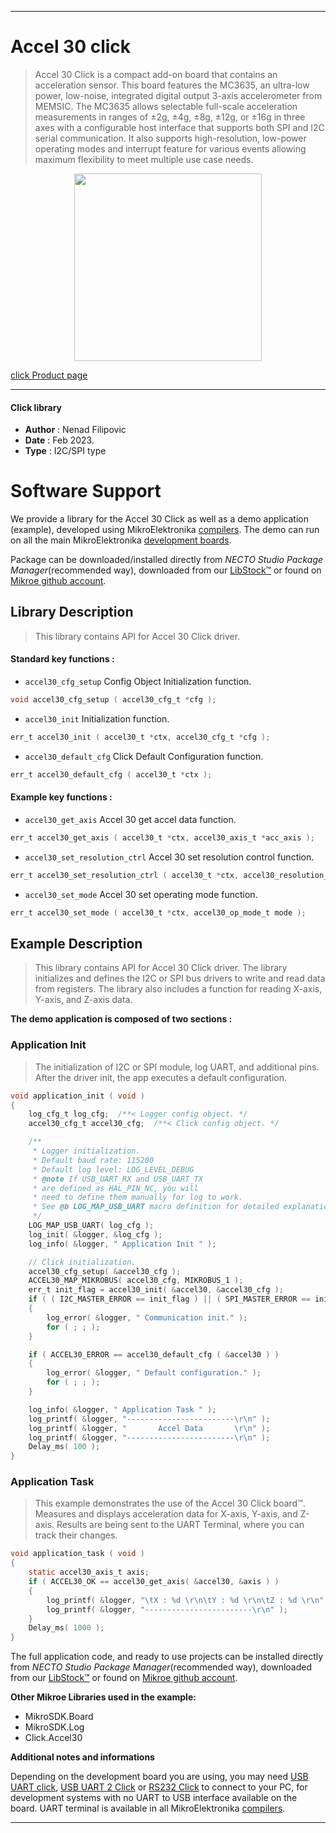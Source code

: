 
---
# Accel 30 click

> Accel 30 Click is a compact add-on board that contains an acceleration sensor. This board features the MC3635, an ultra-low power, low-noise, integrated digital output 3-axis accelerometer from MEMSIC. The MC3635 allows selectable full-scale acceleration measurements in ranges of ±2g, ±4g, ±8g, ±12g, or ±16g in three axes with a configurable host interface that supports both SPI and I2C serial communication. It also supports high-resolution, low-power operating modes and interrupt feature for various events allowing maximum flexibility to meet multiple use case needs.

<p align="center">
  <img src="https://download.mikroe.com/images/click_for_ide/accel30_click.png" height=300px>
</p>

[click Product page](https://www.mikroe.com/accel-30-click)

---


#### Click library

- **Author**        : Nenad Filipovic
- **Date**          : Feb 2023.
- **Type**          : I2C/SPI type


# Software Support

We provide a library for the Accel 30 Click
as well as a demo application (example), developed using MikroElektronika
[compilers](https://www.mikroe.com/necto-studio).
The demo can run on all the main MikroElektronika [development boards](https://www.mikroe.com/development-boards).

Package can be downloaded/installed directly from *NECTO Studio Package Manager*(recommended way), downloaded from our [LibStock&trade;](https://libstock.mikroe.com) or found on [Mikroe github account](https://github.com/MikroElektronika/mikrosdk_click_v2/tree/master/clicks).

## Library Description

> This library contains API for Accel 30 Click driver.

#### Standard key functions :

- `accel30_cfg_setup` Config Object Initialization function.
```c
void accel30_cfg_setup ( accel30_cfg_t *cfg );
```

- `accel30_init` Initialization function.
```c
err_t accel30_init ( accel30_t *ctx, accel30_cfg_t *cfg );
```

- `accel30_default_cfg` Click Default Configuration function.
```c
err_t accel30_default_cfg ( accel30_t *ctx );
```

#### Example key functions :

- `accel30_get_axis` Accel 30 get accel data function.
```c
err_t accel30_get_axis ( accel30_t *ctx, accel30_axis_t *acc_axis );
```

- `accel30_set_resolution_ctrl` Accel 30 set resolution control function.
```c
err_t accel30_set_resolution_ctrl ( accel30_t *ctx, accel30_resolution_t resolution );
```

- `accel30_set_mode` Accel 30 set operating mode function.
```c
err_t accel30_set_mode ( accel30_t *ctx, accel30_op_mode_t mode );
```

## Example Description

> This library contains API for Accel 30 Click driver.
> The library initializes and defines the I2C or SPI bus drivers 
> to write and read data from registers. 
> The library also includes a function for reading X-axis, Y-axis, and Z-axis data.

**The demo application is composed of two sections :**

### Application Init

> The initialization of I2C or SPI module, log UART, and additional pins.
> After the driver init, the app executes a default configuration.

```c
void application_init ( void )
{
    log_cfg_t log_cfg;  /**< Logger config object. */
    accel30_cfg_t accel30_cfg;  /**< Click config object. */

    /** 
     * Logger initialization.
     * Default baud rate: 115200
     * Default log level: LOG_LEVEL_DEBUG
     * @note If USB_UART_RX and USB_UART_TX 
     * are defined as HAL_PIN_NC, you will 
     * need to define them manually for log to work. 
     * See @b LOG_MAP_USB_UART macro definition for detailed explanation.
     */
    LOG_MAP_USB_UART( log_cfg );
    log_init( &logger, &log_cfg );
    log_info( &logger, " Application Init " );

    // Click initialization.
    accel30_cfg_setup( &accel30_cfg );
    ACCEL30_MAP_MIKROBUS( accel30_cfg, MIKROBUS_1 );
    err_t init_flag = accel30_init( &accel30, &accel30_cfg );
    if ( ( I2C_MASTER_ERROR == init_flag ) || ( SPI_MASTER_ERROR == init_flag ) )
    {
        log_error( &logger, " Communication init." );
        for ( ; ; );
    }

    if ( ACCEL30_ERROR == accel30_default_cfg ( &accel30 ) )
    {
        log_error( &logger, " Default configuration." );
        for ( ; ; );
    }

    log_info( &logger, " Application Task " );
    log_printf( &logger, "------------------------\r\n" );
    log_printf( &logger, "       Accel Data       \r\n" );
    log_printf( &logger, "------------------------\r\n" );
    Delay_ms( 100 ); 
}
```

### Application Task

> This example demonstrates the use of the Accel 30 Click board™.
> Measures and displays acceleration data for X-axis, Y-axis, and Z-axis.
> Results are being sent to the UART Terminal, where you can track their changes.

```c
void application_task ( void )
{
    static accel30_axis_t axis;
    if ( ACCEL30_OK == accel30_get_axis( &accel30, &axis ) )
    {
        log_printf( &logger, "\tX : %d \r\n\tY : %d \r\n\tZ : %d \r\n", axis.x, axis.y, axis.z );
        log_printf( &logger, "------------------------\r\n" );
    }
    Delay_ms( 1000 );
}
```

The full application code, and ready to use projects can be installed directly from *NECTO Studio Package Manager*(recommended way), downloaded from our [LibStock&trade;](https://libstock.mikroe.com) or found on [Mikroe github account](https://github.com/MikroElektronika/mikrosdk_click_v2/tree/master/clicks).

**Other Mikroe Libraries used in the example:**

- MikroSDK.Board
- MikroSDK.Log
- Click.Accel30

**Additional notes and informations**

Depending on the development board you are using, you may need
[USB UART click](https://www.mikroe.com/usb-uart-click),
[USB UART 2 Click](https://www.mikroe.com/usb-uart-2-click) or
[RS232 Click](https://www.mikroe.com/rs232-click) to connect to your PC, for
development systems with no UART to USB interface available on the board. UART
terminal is available in all MikroElektronika
[compilers](https://shop.mikroe.com/compilers).

---
